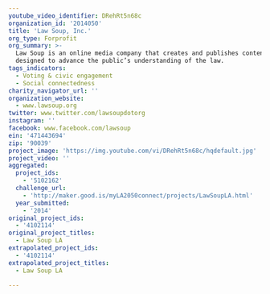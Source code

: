 ```yaml
---
youtube_video_identifier: DRehRt5n68c
organization_id: '2014050'
title: 'Law Soup, Inc.'
org_type: Forprofit
org_summary: >-
  Law Soup is an online media company that creates and publishes content
  designed to advance the public’s understanding of the law.
tags_indicators:
  - Voting & civic engagement
  - Social connectedness
charity_navigator_url: ''
organization_website:
  - www.lawsoup.org
twitter: www.twitter.com/lawsoupdotorg
instagram: ''
facebook: www.facebook.com/lawsoup
ein: '471443694'
zip: '90039'
project_image: 'https://img.youtube.com/vi/DRehRt5n68c/hqdefault.jpg'
project_video: ''
aggregated:
  project_ids:
    - '5102162'
  challenge_url:
    - 'http://maker.good.is/myLA2050connect/projects/LawSoupLA.html'
  year_submitted:
    - '2014'
original_project_ids:
  - '4102114'
original_project_titles:
  - Law Soup LA
extrapolated_project_ids:
  - '4102114'
extrapolated_project_titles:
  - Law Soup LA

---
```

